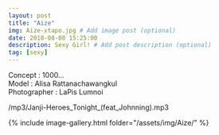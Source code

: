 ```yaml
---
layout: post
title: "Aize"
img: Aize-xtapo.jpg # Add image post (optional)
date: 2018-08-08 15:25:00
description: Sexy Girl! # Add post description (optional)
tag: [sexy]
---
```

Concept : 1000...    
Model : Alisa Rattanachawangkul  
Photographer : LaPis Lumnoi          

/mp3/Janji-Heroes_Tonight_(feat_Johnning).mp3

{% include image-gallery.html folder="/assets/img/Aize/" %}
